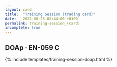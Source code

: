 ```yaml
---
layout: card
title:  "Training Session (trading card)"
date:   2022-06-25 08:44:00 +0100
permalink: training-session_(card)
incomplete: true
---
```


## DOAp &middot; EN-059 C

{% include templates/training-session-doap.html %}